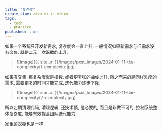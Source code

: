 ```yaml
---
title: "复杂度"
create_time: 2023-01-11 00:00
tags:
  - tech
  - practice
published: true
---
```

如果一个系统只开发新需求, 复杂度会一直上升, 一般情况如果新需求与旧需求没有交集, 就是二元一次函数的上升.

> ![Image]({{ site.url }}/images/post_images/2024-01-11-the-complexity/1-complexity.jpg)

如果有交集, 那复杂度就是指数, 或者更夸张的曲线上升. 随之而来的是同样难度的需求, 需要更多的时间才能完成, 迭代能力逐步下降.

> ![Image]({{ site.url }}/images/post_images/2024-01-11-the-complexity/2-complexity.jpg)

所以定期清理代码, 清理逻辑, 还技术债, 是必要的, 而且是非做不可的, 控制系统整体复杂度, 能够有效提高团队迭代能力.

家里的衣橱也是一样.
